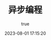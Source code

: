 ---
title: 异步编程
date: 2023-08-01 17:15:20
permalink: /pages/3b6ae6/
categories:
  - web前端
  - 基础学习
  - JavaScript
tags:
  - null
author: 
  name: sugar258596
  link: https://github.com/sugar258596
---